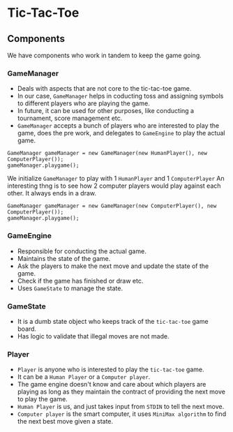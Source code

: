 # Tic-Tac-Toe

## Components

We have components who work in tandem to keep the game going.

### GameManager
- Deals with aspects that are not core to the tic-tac-toe game. 
- In our case, `GameManager` helps in coducting toss and assigning symbols to different players who are playing the game.
- In future, it can be used for other purposes, like conducting a tournament, score management etc.
- `GameManager` accepts a bunch of players who are interested to play the game, does the pre work, and delegates to `GameEngine` to play the actual game.

```
GameManager gameManager = new GameManager(new HumanPlayer(), new ComputerPlayer());
gameManager.playgame();
```
We initialize `GameManager` to play with 1 `HumanPlayer` and 1 `ComputerPlayer`
An interesting thng is to see how 2 computer players would play against each other.
It always ends in a draw.
```
GameManager gameManager = new GameManager(new ComputerPlayer(), new ComputerPlayer());
gameManager.playgame();
```

### GameEngine
- Responsible for conducting the actual game.
- Maintains the state of the game.
- Ask the players to make the next move and update the state of the game.
- Check if the game has finished or draw etc.
- Uses `GameState` to manage the state.

### GameState
- It is a dumb state object who keeps track of the `tic-tac-toe` game board.
- Has logic to validate that illegal moves are not made.

### Player
- `Player` is anyone who is interested to play the `tic-tac-toe` game.
- It can be a `Human Player` or a `Computer player`.
- The game engine doesn't know and care about which players are playing as long as they maintain the contract of providing the next move to play the game.
- `Human Player` is us, and just takes input from `STDIN` to tell the next move.
- `Computer player` is the smart computer, it uses `MiniMax algorithm` to find the next best move given a state.
